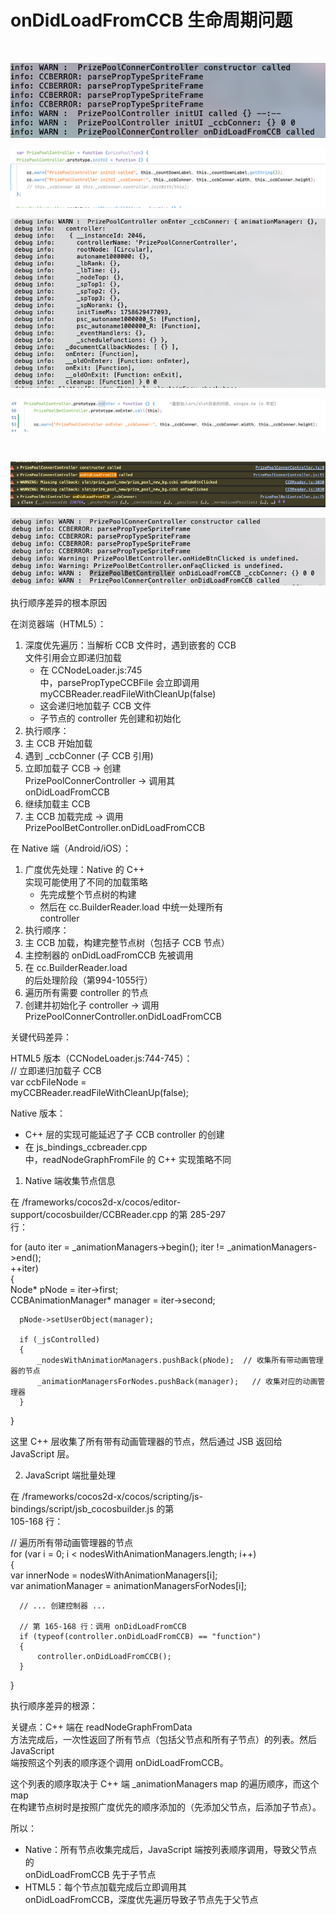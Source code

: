 # onDidLoadFromCCB 生命周期问题

‍

![image](/assets/1760597753058_7bb594b9.png)

![image](/assets/1760597753059_fbff16f4.png)

![image](/assets/1760597753060_484a3ec8.png)

![image](/assets/1760597753060_fa38d4ea.png)

‍

![image](/assets/1760597753061_5d84705f.png)

![image](/assets/1760597753062_fc012dce.png)

执行顺序差异的根本原因

  在浏览器端（HTML5）：

1. 深度优先遍历：当解析 CCB 文件时，遇到嵌套的 CCB  
    文件引用会立即递归加载  
    - 在 CCNodeLoader.js:745  
    中，parsePropTypeCCBFile 会立即调用  
    myCCBReader.readFileWithCleanUp(false)  
    - 这会递归地加载子 CCB 文件  
    - 子节点的 controller 先创建和初始化
2. 执行顺序：
3. 主 CCB 开始加载
4. 遇到 _ccbConner (子 CCB 引用)
5. 立即加载子 CCB -> 创建  
    PrizePoolConnerController -> 调用其  
    onDidLoadFromCCB
6. 继续加载主 CCB
7. 主 CCB 加载完成 -> 调用  
    PrizePoolBetController.onDidLoadFromCCB

  在 Native 端（Android/iOS）：

1. 广度优先处理：Native 的 C++  
    实现可能使用了不同的加载策略  
    - 先完成整个节点树的构建  
    - 然后在 cc.BuilderReader.load 中统一处理所有  
    controller
2. 执行顺序：
3. 主 CCB 加载，构建完整节点树（包括子 CCB 节点）
4. 主控制器的 onDidLoadFromCCB 先被调用
5. 在 cc.BuilderReader.load  
    的后处理阶段（第994-1055行）
6. 遍历所有需要 controller 的节点
7. 创建并初始化子 controller -> 调用  
    PrizePoolConnerController.onDidLoadFromCCB

  关键代码差异：

  HTML5 版本（CCNodeLoader.js:744-745）：  
  // 立即递归加载子 CCB  
  var ccbFileNode =  
  myCCBReader.readFileWithCleanUp(false);

  Native 版本：

- C++ 层的实现可能延迟了子 CCB controller 的创建
- 在 js_bindings_ccbreader.cpp  
  中，readNodeGraphFromFile 的 C++ 实现策略不同

1. Native 端收集节点信息

  在 /frameworks/cocos2d-x/cocos/editor-support/cocosbuilder/CCBReader.cpp 的第 285-297  
   行：

  for (auto iter = _animationManagers->begin(); iter != _animationManagers->end();  
  ++iter)  
  {  
      Node* pNode = iter->first;  
      CCBAnimationManager* manager = iter->second;

      pNode->setUserObject(manager);

      if (_jsControlled)  
      {  
          _nodesWithAnimationManagers.pushBack(pNode);  // 收集所有带动画管理器的节点  
          _animationManagersForNodes.pushBack(manager);   // 收集对应的动画管理器  
      }  
  }

  这里 C++ 层收集了所有带有动画管理器的节点，然后通过 JSB 返回给 JavaScript 层。

2. JavaScript 端批量处理

  在 /frameworks/cocos2d-x/cocos/scripting/js-bindings/script/jsb_cocosbuilder.js 的第  
  105-168 行：

  // 遍历所有带动画管理器的节点  
  for (var i = 0; i < nodesWithAnimationManagers.length; i++)  
  {  
      var innerNode = nodesWithAnimationManagers[i];  
      var animationManager = animationManagersForNodes[i];

      // ... 创建控制器 ...

      // 第 165-168 行：调用 onDidLoadFromCCB  
      if (typeof(controller.onDidLoadFromCCB) == "function")  
      {  
          controller.onDidLoadFromCCB();  
      }  
  }

  执行顺序差异的根源：

  关键点：C++ 端在 readNodeGraphFromData  
  方法完成后，一次性返回了所有节点（包括父节点和所有子节点）的列表。然后 JavaScript  
  端按照这个列表的顺序逐个调用 onDidLoadFromCCB。

  这个列表的顺序取决于 C++ 端 _animationManagers map 的遍历顺序，而这个 map  
  在构建节点树时是按照广度优先的顺序添加的（先添加父节点，后添加子节点）。

  所以：

- Native：所有节点收集完成后，JavaScript 端按列表顺序调用，导致父节点的  
  onDidLoadFromCCB 先于子节点
- HTML5：每个节点加载完成后立即调用其  
  onDidLoadFromCCB，深度优先遍历导致子节点先于父节点
